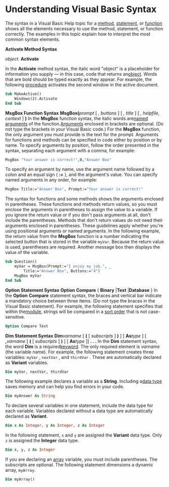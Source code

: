 
# Understanding Visual Basic Syntax

The syntax in a Visual Basic Help topic for a [method](b8bdf64f-5920-1ae9-16d0-b26d09524a30.md), [statement](b8bdf64f-5920-1ae9-16d0-b26d09524a30.md), or [function](b8bdf64f-5920-1ae9-16d0-b26d09524a30.md) shows all the elements necessary to use the method, statement, or function correctly. The examples in this topic explain how to interpret the most common syntax elements.

 **Activate Method Syntax**

 _object_. **Activate**

In the  **Activate** method syntax, the italic word "object" is a placeholder for information you supply — in this case, code that returns an[object](b8bdf64f-5920-1ae9-16d0-b26d09524a30.md). Words that are bold should be typed exactly as they appear. For example, the following [procedure](b8bdf64f-5920-1ae9-16d0-b26d09524a30.md) activates the second window in the active document.



```vb
Sub MakeActive() 
    Windows(2).Activate 
End Sub 

```

 **MsgBox Function Syntax**
 **MsgBox(**_prompt_ [ _, buttons_ ] [ _, title_ ] [ _, helpfile, context_ ] **)**
In the  **MsgBox** function syntax, the italic words are[named arguments](b8bdf64f-5920-1ae9-16d0-b26d09524a30.md) of the function.[Arguments](b8bdf64f-5920-1ae9-16d0-b26d09524a30.md) enclosed in brackets are optional. (Do not type the brackets in your Visual Basic code.) For the **MsgBox** function, the only argument you must provide is the text for the prompt.
Arguments for functions and methods can be specified in code either by position or by name. To specify arguments by position, follow the order presented in the syntax, separating each argument with a comma, for example:



```vb
MsgBox "Your answer is correct!",0,"Answer Box" 

```

To specify an argument by name, use the argument name followed by a colon and an equal sign ( **:=** ), and the argument's value. You can specify named arguments in any order, for example:



```vb
MsgBox Title:="Answer Box", Prompt:="Your answer is correct!" 

```

The syntax for functions and some methods shows the arguments enclosed in parentheses. These functions and methods return values, so you must enclose the arguments in parentheses to assign the value to a variable. If you ignore the return value or if you don't pass arguments at all, don't include the parentheses. Methods that don't return values do not need their arguments enclosed in parentheses. These guidelines apply whether you're using positional arguments or named arguments.
In the following example, the return value from the  **MsgBox** function is a number indicating the selected button that is stored in the variable `myVar`. Because the return value is used, parentheses are required. Another message box then displays the value of the variable.



```vb
Sub Question() 
    myVar = MsgBox(Prompt:="I enjoy my job.", _ 
        Title:="Answer Box", Buttons:="4") 
    MsgBox myVar 
End Sub 

```

 **Option Statement Syntax**
 **Option** **Compare** { **Binary** |**Text** |**Database** }
In the  **Option** **Compare** statement syntax, the braces and vertical bar indicate a mandatory choice between three items. (Do not type the braces in the Visual Basic statement). For example, the following statement specifies that within the[module](b8bdf64f-5920-1ae9-16d0-b26d09524a30.md), strings will be compared in a [sort order](b8bdf64f-5920-1ae9-16d0-b26d09524a30.md) that is not case-sensitive.



```vb
Option Compare Text 

```

 **Dim Statement Syntax**
 **Dim**_varname_ [ **(** [ _subscripts_ ] **)** ] [ **As**_type_ ] [ **,**_varname_ [ **(** [ _subscripts_ ] **)** ] [ **As**_type_ ]] **. . .**
In the  **Dim** statement syntax, the word **Dim** is a required[keyword](b8bdf64f-5920-1ae9-16d0-b26d09524a30.md). The only required element is  _varname_ (the variable name). For example, the following statement creates three variables: `myVar` , `nextVar` , and `thirdVar` . These are automatically declared as **Variant** variables.



```vb
Dim myVar, nextVar, thirdVar 

```

The following example declares a variable as a  **String**. Including a[data type](b8bdf64f-5920-1ae9-16d0-b26d09524a30.md) saves memory and can help you find errors in your code.



```vb
Dim myAnswer As String 

```

To declare several variables in one statement, include the data type for each variable. Variables declared without a data type are automatically declared as  **Variant**.



```vb
Dim x As Integer, y As Integer, z As Integer 

```

In the following statement,  `x` and `y` are assigned the **Variant** data type. Only `z` is assigned the **Integer** data type.



```vb
Dim x, y, z As Integer 

```

If you are declaring an [array](b8bdf64f-5920-1ae9-16d0-b26d09524a30.md) variable, you must include parentheses. The subscripts are optional. The following statement dimensions a dynamic array, `myArray`.



```vb
Dim myArray() 

```

